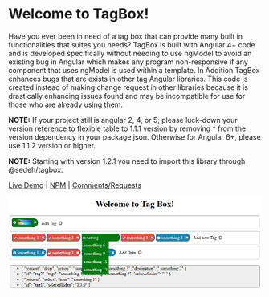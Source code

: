 # Welcome to TagBox!

Have you ever been in need of a tag box that can provide many built in functionalities that suites you needs? TagBox is built with Angular 4+ code and is developed specifically without needing to use ngModel to avoid an existing bug in Angular which makes any program non-responsive if any component that uses ngModel is used within a template.  In Addition TagBox enhances bugs that are exists in other tag Angular libraries.  This code is created instead of making change request in other libraries because it is drastically enhancing issues found and may be incompatible for use for those who are already using them.

**NOTE:** If your project still is angular 2, 4, or 5; please luck-down your version reference to flexible table to 1.1.1 version by removing ^ from the version dependency in your package json. Otherwise for Angular 6+, please use 1.1.2 version or higher.

**NOTE:** Starting with version 1.2.1 you need to import this library through @sedeh/tagbox.

[Live Demo](https://stackblitz.com/edit/tagbox?file=app%2Fapp.component.ts) | 
[NPM](https://www.npmjs.com/package/@sedeh/tagbox) | 
[Comments/Requests](https://github.com/msalehisedeh/tagbox/issues)


![alt text](https://raw.githubusercontent.com/msalehisedeh/tagbox/master/sample.png  "What you would see when a tagbox is used")
